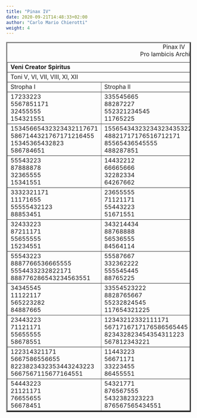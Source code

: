 ```yaml
---
title: "Pinax IV"
date: 2020-09-21T14:48:33+02:00
author: "Carlo Mario Chierotti"
weight: 4
---
```



<TABLE BORDER="3" CELLPADDING="5">
<CAPTION>Pinax IV <BR>Pro Iambicis Archilochijs </CAPTION>
<TR>
<TD COLSPAN="4" CLASS="bc"><STRONG>Veni Creator Spiritus</STRONG></TD>
</TR>
<TR>
<TD COLSPAN="4" CLASS="bc">Toni V, VI, VII, VIII, XI, XII </TD>
</TR>
<TR>
<TD CLASS="bc">Stropha I</TD>
<TD CLASS="bc">Stropha II</TD>
<TD CLASS="bc">Stropha III</TD>
<TD CLASS="bc">Stropha IV</TD>
</TR>
<TR>
<TD CLASS="b">17233223<BR>5567851171<BR>32455555<BR>154321551</TD>
<TD CLASS="b">335545665<BR>88287227<BR>552321234545<BR>11765225</TD>
<TD CLASS="b">235545223222<BR>71217766667<BR>5523212545445<BR>5876521225</TD>
<TD CLASS="b">7771234555<BR>55568878<BR>33338323<BR>33366551</TD>
</TR>
<TR>
<TD CLASS="b">15345665432323432117671<BR>5867144321767171216455<BR>15345365432823<BR>586784651</TD>
<TD CLASS="b">155654343232343234353223<BR>48821717176516712171<BR>85565436545555<BR>488287851</TD>
<TD CLASS="b">71217766667<BR>555545545545<BR>2323212223222<BR>58765521225</TD>
<TD CLASS="b">232171222327171<BR>777554545565555<BR>554328767843223<BR>5371234532534551</TD>
</TR>
<TR>
<TD CLASS="b">55543223<BR>87888878<BR>32365555<BR>15341551</TD>
<TD CLASS="b">14432212<BR>66665666<BR>32282334<BR>64267662</TD>
<TD CLASS="b">55534555<BR>77788878<BR>33331323<BR>33366551</TD>
<TD CLASS="b">72348824345545<BR>57765425678587678<BR>2711767823328323<BR>543218651</TD>
</TR>
<TR>
<TD CLASS="b">3332321171<BR>11171655<BR>55555432123<BR>88853451</TD>
<TD CLASS="b">23655555<BR>71121171<BR>55443223<BR>51671551</TD>
<TD CLASS="b">327176717671<BR>1654545555<BR>5421313223<BR>1456341551</TD>
<TD CLASS="b">5653554323<BR>88787655<BR>34288888<BR>84563411</TD>
</TR>
<TR>
<TD CLASS="b">32433223<BR>87211171<BR>55655555<BR>15234551</TD>
<TD CLASS="b">343214434<BR>88768888<BR>56536555<BR>84564114</TD>
<TD CLASS="b">343232887671<BR>88878655<BR>6655543223<BR>6415341551</TD>
<TD CLASS="b">112173332223<BR>56758888878<BR>34435556555<BR>14231184551</TD>
</TR>
<TR>
<TD CLASS="b">55543223<BR>8887766536665555<BR>5554433232822171<BR>888776286543234563551</TD>
<TD CLASS="b">55587667<BR>332362222<BR>555545445<BR>88765225</TD>
<TD CLASS="b">7123454432171<BR>5765625545<BR>27117671234321223<BR>5432186551</TD>
<TD CLASS="b">72878687678<BR>555554555<BR>3232383223<BR>3715341551</TD>
</TR>
<TR>
<TD CLASS="b">34345545<BR>11122117<BR>565223282<BR>84887665</TD>
<TD CLASS="b">33554523222<BR>8828765667<BR>55232824545<BR>117654321225</TD>
<TD CLASS="b">432122343434<BR>286666711167111<BR>6543445654556<BR>23456228412114</TD>
<TD CLASS="b">56535432878<BR>8878765555<BR>3428887323<BR>845634151</TD>
</TR>
<TR>
<TD CLASS="b">23443223<BR>71121171<BR>55655555<BR>58678551</TD>
<TD CLASS="b">12343212332111171<BR>5671716717176586565445<BR>823432823454354311223<BR>567812343221</TD>
<TD CLASS="b">5653543223<BR>8878765555<BR>34211176778<BR>8456341551</TD>
<TD CLASS="b">772173847171<BR>55755566555<BR>235328822323<BR>5371234534551</TD>
</TR>
<TR>
<TD CLASS="b">122314321171<BR> 5667586556655<BR> 8223823432353443243223<BR> 5667567115677164551</TD>
<TD CLASS="b">11443223<BR>56671171<BR>33223455<BR>86455551</TD>
<TD CLASS="b">343233321171<BR>11711165555<BR>56555543223<BR>845111234551</TD>
<TD CLASS="b">3278767878<BR>8654545555<BR>5428383223<BR>1456341551</TD>
</TR>
<TR>
<TD CLASS="b">54443223<BR>21121171<BR>76655655<BR>56678451</TD>
<TD CLASS="b">54321771<BR>876567555<BR>5432382323223<BR>876567565434551</TD>
<TD CLASS="b">23311171<BR>78864555<BR>5554328323<BR>53146551</TD>
<TD CLASS="b">71223171<BR>56655455<BR>2667882323<BR>55443651</TD>
</TR>
</TABLE>
